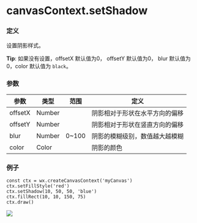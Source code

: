 <!-- https://mp.weixin.qq.com/debug/wxadoc/dev/api/canvas/set-shadow.html -->

canvasContext.setShadow
=======================

### 定义

设置阴影样式。

**Tip**: 如果没有设置，offsetX 默认值为0， offsetY 默认值为0， blur 默认值为0，color 默认值为 `black`。

### 参数

  参数      |  类型     |  范围    |  定义              
------------|-----------|----------|--------------------
  offsetX   |  Number   |          |阴影相对于形状在水平方向的偏移
  offsetY   |  Number   |          |阴影相对于形状在竖直方向的偏移
  blur      |  Number   |  0~100   |阴影的模糊级别，数值越大越模糊
  color     |  Color    |          |  阴影的颜色        

### 例子

    const ctx = wx.createCanvasContext('myCanvas')
    ctx.setFillStyle('red')
    ctx.setShadow(10, 50, 50, 'blue')
    ctx.fillRect(10, 10, 150, 75)
    ctx.draw()
    

![](https://mp.weixin.qq.com/debug/wxadoc/dev/image/canvas/shadow.png?t=201828)
